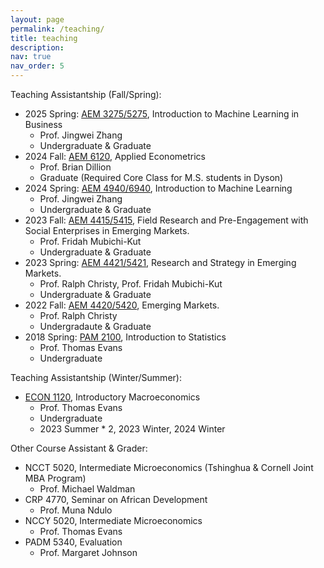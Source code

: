 ```yaml
---
layout: page
permalink: /teaching/
title: teaching
description: 
nav: true
nav_order: 5
---
```


Teaching Assistantship (Fall/Spring):
* 2025 Spring: [AEM 3275/5275](https://classes.cornell.edu/browse/roster/SP25/class/AEM/5275), Introduction to Machine Learning in Business
    * Prof. Jingwei Zhang
    * Undergraduate & Graduate
* 2024 Fall: [AEM 6120](https://classes.cornell.edu/browse/roster/FA24/class/AEM/6120), Applied Econometrics
    * Prof. Brian Dillion
    * Graduate (Required Core Class for M.S. students in Dyson)
* 2024 Spring: [AEM 4940/6940](https://classes.cornell.edu/browse/roster/SP24/class/AEM/6940), Introduction to Machine Learning
    * Prof. Jingwei Zhang
    * Undergraduate & Graduate
* 2023 Fall: [AEM 4415/5415](https://classes.cornell.edu/browse/roster/FA23/class/AEM/5415), Field Research and Pre-Engagement with Social Enterprises in Emerging Markets.
    * Prof. Fridah Mubichi-Kut
    * Undergraduate & Graduate
* 2023 Spring: [AEM 4421/5421](https://classes.cornell.edu/browse/roster/SP23/class/AEM/5421), Research and Strategy in Emerging Markets.
    * Prof. Ralph Christy, Prof. Fridah Mubichi-Kut
    * Undergraduate & Graduate
* 2022 Fall: [AEM 4420/5420](https://classes.cornell.edu/browse/roster/FA22/class/AEM/5420), Emerging Markets.
    * Prof. Ralph Christy
    * Undergradaute & Graduate 
* 2018 Spring: [PAM 2100](https://classes.cornell.edu/browse/roster/SP18/class/PAM/2100), Introduction to Statistics
    * Prof. Thomas Evans
    * Undergraduate

Teaching Assistantship (Winter/Summer):
* [ECON 1120](https://classes.cornell.edu/browse/roster/SU23/class/ECON/1120), Introductory Macroeconomics
    * Prof. Thomas Evans
    * Undergraduate
    * 2023 Summer * 2, 2023 Winter, 2024 Winter

Other Course Assistant & Grader:
* NCCT 5020, Intermediate Microeconomics (Tshinghua & Cornell Joint MBA Program)
    * Prof. Michael Waldman
* CRP 4770, Seminar on African Development
    * Prof. Muna Ndulo
* NCCY 5020, Intermediate Microeconomics 
    * Prof. Thomas Evans
* PADM 5340, Evaluation
    * Prof. Margaret Johnson